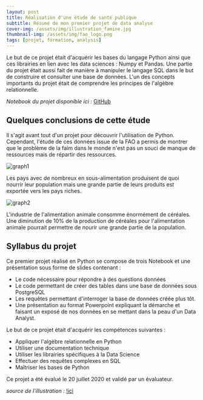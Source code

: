 ```yaml
---
layout: post
title: Réalisation d'une étude de santé publique
subtitle: Résumé de mon premier projet de data analyse
cover-img: /assets/img/illustration_famine.jpg
thumbnail-img: /assets/img/fao_logo.png
tags: [projet, formation, analysis]
---
```


Le but de ce projet était d'acquérir les bases du langage Python ainsi que ces librairies en lien avec les data sciences : Numpy et Pandas. Une partie du projet était aussi fait de manière à manipuler le langage SQL dans le but de construire et consulter une base de données. L'un des concepts importants du projet était de comprendre les principes de l'algèbre relationnelle.</br>

*Notebook du projet disponible ici :* [GitHub](https://github.com/Sylvariane/La-faim-dans-le-monde/blob/master/P03_01_coder%C3%A9ponses.ipynb)

## Quelques conclusions de cette étude

Il s'agit avant tout d'un projet pour découvrir l'utilisation de Python. Cependant, l'étude de ces données issue de la FAO a permis de montrer que le problème de la faim dans le monde n'est pas un souci de manque de ressources mais de répartir des ressources. 

![graph1](https://user-images.githubusercontent.com/64648386/115449373-08c6e000-a21b-11eb-9796-eac7acbabd76.png)

Les pays avec de nombreux en sous-alimentation produisent de quoi nourrir leur population mais une grande partie de leurs produits est exportée vers les pays riches. 

![graph2](https://user-images.githubusercontent.com/64648386/115449557-4461aa00-a21b-11eb-9585-bc948e4b8121.png)

L'industrie de l'alimentation animale consomme énormément de céréales. Une diminution de 10% de la production de céréales pour l'alimentation animale pourrait permettre de nourir une grande partie de la population. 

## Syllabus du projet 

Ce premier projet réalisé en Python se compose de trois Notebook et une présentation sous forme de slides contenant : 
- Le code nécessaire pour répondre à des questions données
- Le code permettant de créer des tables dans une base de données sous PostgreSQL
- Les requêtes permettant d'interroger la base de données créée plus tôt. 
- Une présentation au format Powerpoint expliquant la démarche et faisant un exposé de nos données en se mettant dans la peau d'un Data Analyst.

Le but de ce projet était d'acquérir les compétences suivantes : 
- Appliquer l'algèbre relationnelle en Python
- Utiliser une documentation technique
- Utiliser les librairies spécifiques à la Data Science
- Effectuer des requêtes complexes en SQL
- Maîtriser les bases de Python

Ce projet a été évalué le 20 juillet 2020 et validé par un évaluateur.

*source de l'illustration :* [!ici](http://lavoixdesmots.unblog.fr/2012/08/31/images-de-blog/)
